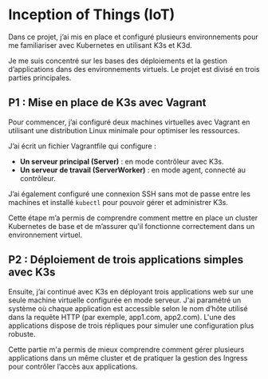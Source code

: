 # Inception of Things (IoT)

Dans ce projet, j’ai mis en place et configuré plusieurs environnements pour me familiariser avec Kubernetes en utilisant K3s et K3d. 

Je me suis concentré sur les bases des déploiements et la gestion d’applications dans des environnements virtuels. 
Le projet est divisé en trois parties principales.

## P1 : Mise en place de K3s avec Vagrant
Pour commencer, j’ai configuré deux machines virtuelles avec Vagrant en utilisant une distribution Linux minimale pour optimiser les ressources.

J’ai écrit un fichier Vagrantfile qui configure :
- **Un serveur principal (Server)** : en mode contrôleur avec K3s.
- **Un serveur de travail (ServerWorker)** : en mode agent, connecté au contrôleur.

J’ai également configuré une connexion SSH sans mot de passe entre les machines et installé `kubectl` pour pouvoir gérer et administrer K3s. 

Cette étape m’a permis de comprendre comment mettre en place un cluster Kubernetes de base et de m’assurer qu'il fonctionne correctement dans un environnement virtuel.

## P2 : Déploiement de trois applications simples avec K3s
Ensuite, j’ai continué avec K3s en déployant trois applications web sur une seule machine virtuelle configurée en mode serveur.
J'ai paramétré un système où chaque application est accessible selon le nom d’hôte utilisé dans la requête HTTP (par exemple, app1.com, app2.com).
L'une des applications dispose de trois répliques pour simuler une configuration plus robuste.

Cette partie m'a permis de mieux comprendre comment gérer plusieurs applications dans un même cluster et de pratiquer la gestion des Ingress pour contrôler l’accès aux applications.

